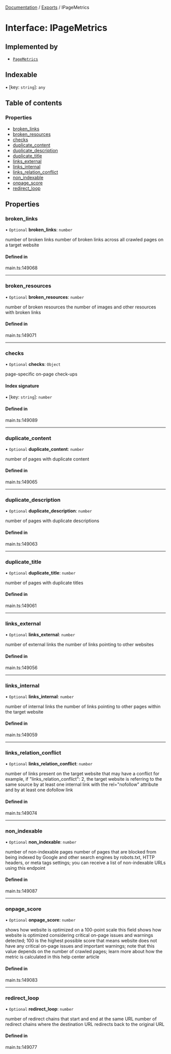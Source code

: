 [Documentation](../README.md) / [Exports](../modules.md) / IPageMetrics

# Interface: IPageMetrics

## Implemented by

- [`PageMetrics`](../classes/PageMetrics.md)

## Indexable

▪ [key: `string`]: `any`

## Table of contents

### Properties

- [broken\_links](IPageMetrics.md#broken_links)
- [broken\_resources](IPageMetrics.md#broken_resources)
- [checks](IPageMetrics.md#checks)
- [duplicate\_content](IPageMetrics.md#duplicate_content)
- [duplicate\_description](IPageMetrics.md#duplicate_description)
- [duplicate\_title](IPageMetrics.md#duplicate_title)
- [links\_external](IPageMetrics.md#links_external)
- [links\_internal](IPageMetrics.md#links_internal)
- [links\_relation\_conflict](IPageMetrics.md#links_relation_conflict)
- [non\_indexable](IPageMetrics.md#non_indexable)
- [onpage\_score](IPageMetrics.md#onpage_score)
- [redirect\_loop](IPageMetrics.md#redirect_loop)

## Properties

### broken\_links

• `Optional` **broken\_links**: `number`

number of broken links
number of broken links across all crawled pages on a target website

#### Defined in

main.ts:149068

___

### broken\_resources

• `Optional` **broken\_resources**: `number`

number of broken resources
the number of images and other resources with broken links

#### Defined in

main.ts:149071

___

### checks

• `Optional` **checks**: `Object`

page-specific on-page check-ups

#### Index signature

▪ [key: `string`]: `number`

#### Defined in

main.ts:149089

___

### duplicate\_content

• `Optional` **duplicate\_content**: `number`

number of pages with duplicate content

#### Defined in

main.ts:149065

___

### duplicate\_description

• `Optional` **duplicate\_description**: `number`

number of pages with duplicate descriptions

#### Defined in

main.ts:149063

___

### duplicate\_title

• `Optional` **duplicate\_title**: `number`

number of pages with duplicate titles

#### Defined in

main.ts:149061

___

### links\_external

• `Optional` **links\_external**: `number`

number of external links
the number of links pointing to other websites

#### Defined in

main.ts:149056

___

### links\_internal

• `Optional` **links\_internal**: `number`

number of internal links
the number of links pointing to other pages within the target website

#### Defined in

main.ts:149059

___

### links\_relation\_conflict

• `Optional` **links\_relation\_conflict**: `number`

number of links present on the target website that may have a conflict
for example, if "links_relation_conflict": 2, the target website is referring to the same source by at least one internal link with the rel="nofollow" attribute and by at least one dofollow link

#### Defined in

main.ts:149074

___

### non\_indexable

• `Optional` **non\_indexable**: `number`

number of non-indexable pages
number of pages that are blocked from being indexed by Google and other search engines by robots.txt, HTTP headers, or meta tags settings;
you can receive a list of non-indexable URLs using this endpoint

#### Defined in

main.ts:149087

___

### onpage\_score

• `Optional` **onpage\_score**: `number`

shows how website is optimized on a 100-point scale
this field shows how website is optimized considering critical on-page issues and warnings detected;
100 is the highest possible score that means website does not have any critical on-page issues and important warnings;
note that this value depends on the number of crawled pages;
learn more about how the metric is calculated in this help center article

#### Defined in

main.ts:149083

___

### redirect\_loop

• `Optional` **redirect\_loop**: `number`

number of redirect chains that start and end at the same URL
number of redirect chains where the destination URL redirects back to the original URL

#### Defined in

main.ts:149077

